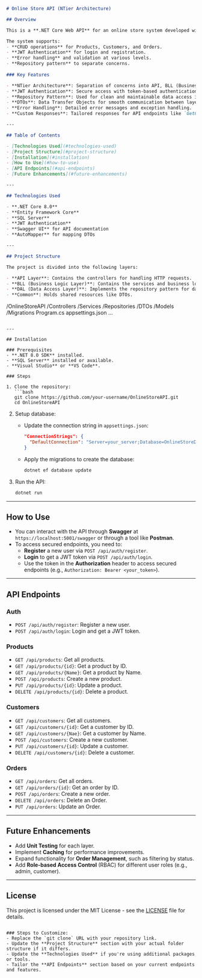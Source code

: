 
```markdown
# Online Store API (NTier Architecture)

## Overview

This is a **.NET Core Web API** for an online store system developed with **NTier architecture**, using the **Repository Pattern** for data access, **DTOs** for data transfer, and **Services** for business logic. The API includes functionality for managing products, customers, and orders, and is secured with **JWT Authentication**. 

The system supports:
- **CRUD operations** for Products, Customers, and Orders.
- **JWT Authentication** for login and registration.
- **Error handling** and validation at various levels.
- **Repository pattern** to separate concerns.
  
### Key Features

- **NTier Architecture**: Separation of concerns into API, BLL (Business Logic Layer), and DAL (Data Access Layer) for scalability and maintainability.
- **JWT Authentication**: Secure access with token-based authentication for login and registration.
- **Repository Pattern**: Used for clean and maintainable data access in the DAL.
- **DTOs**: Data Transfer Objects for smooth communication between layers.
- **Error Handling**: Detailed error messages and exception handling.
- **Custom Responses**: Tailored responses for API endpoints like `GetOrderById` and `GetAllProducts`.

---

## Table of Contents

- [Technologies Used](#technologies-used)
- [Project Structure](#project-structure)
- [Installation](#installation)
- [How to Use](#how-to-use)
- [API Endpoints](#api-endpoints)
- [Future Enhancements](#future-enhancements)

---

## Technologies Used

- **.NET Core 8.0**
- **Entity Framework Core**
- **SQL Server**
- **JWT Authentication**
- **Swagger UI** for API documentation
- **AutoMapper** for mapping DTOs

---

## Project Structure

The project is divided into the following layers:

- **API Layer**: Contains the controllers for handling HTTP requests.
- **BLL (Business Logic Layer)**: Contains the services and business logic for the application.
- **DAL (Data Access Layer)**: Implements the repository pattern for data access.
- **Common**: Holds shared resources like DTOs.

```
/OnlineStoreAPI
  /Controllers
  /Services
  /Repositories
  /DTOs
  /Models
  /Migrations
  Program.cs
  appsettings.json
  ...
```

---

## Installation

### Prerequisites
- **.NET 8.0 SDK** installed.
- **SQL Server** installed or available.
- **Visual Studio** or **VS Code**.

### Steps

1. Clone the repository:
   ```bash
   git clone https://github.com/your-username/OnlineStoreAPI.git
   cd OnlineStoreAPI
   ```

2. Setup database:
   - Update the connection string in `appsettings.json`:
     ```json
     "ConnectionStrings": {
       "DefaultConnection": "Server=your_server;Database=OnlineStoreDB;Trusted_Connection=True;"
     }
     ```

   - Apply the migrations to create the database:
     ```bash
     dotnet ef database update
     ```

3. Run the API:
   ```bash
   dotnet run
   ```

---

## How to Use

- You can interact with the API through **Swagger** at `https://localhost:5001/swagger` or through a tool like **Postman**.
- To access secured endpoints, you need to:
  - **Register** a new user via `POST /api/auth/register`.
  - **Login** to get a JWT token via `POST /api/auth/login`.
  - Use the token in the **Authorization** header to access secured endpoints (e.g., `Authorization: Bearer <your_token>`).

---

## API Endpoints

### Auth
- `POST /api/auth/register`: Register a new user.
- `POST /api/auth/login`: Login and get a JWT token.

### Products
- `GET /api/products`: Get all products.
- `GET /api/products/{id}`: Get a product by ID.
- `GET /api/products/{Name}`: Get a product by Name.
- `POST /api/products`: Create a new product.
- `PUT /api/products/{id}`: Update a product.
- `DELETE /api/products/{id}`: Delete a product.

### Customers
- `GET /api/customers`: Get all customers.
- `GET /api/customers/{id}`: Get a customer by ID.
- `GET /api/customers/{Nae}`: Get a customer by Name.
- `POST /api/customers`: Create a new customer.
- `PUT /api/customers/{id}`: Update a customer.
- `DELETE /api/customers/{id}`: Delete a customer.

### Orders
- `GET /api/orders`: Get all orders.
- `GET /api/orders/{id}`: Get an order by ID.
- `POST /api/orders`: Create a new order.
- `DELETE /api/orders`: Delete an Order.
- `PUT /api/orders`: Update an Order.
---

## Future Enhancements

- Add **Unit Testing** for each layer.
- Implement **Caching** for performance improvements.
- Expand functionality for **Order Management**, such as filtering by status.
- Add **Role-based Access Control** (RBAC) for different user roles (e.g., admin, customer).
  
---

## License

This project is licensed under the MIT License - see the [LICENSE](LICENSE) file for details.

```

### Steps to Customize:
- Replace the `git clone` URL with your repository link.
- Update the **Project Structure** section with your actual folder structure if it differs.
- Update the **Technologies Used** if you're using additional packages or tools.
- Tailor the **API Endpoints** section based on your current endpoints and features.
```
